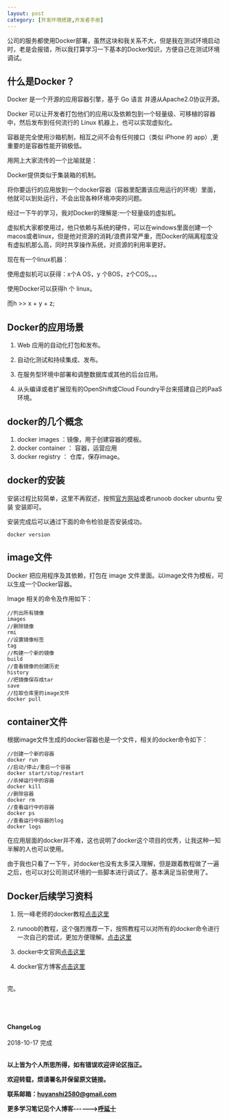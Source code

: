 ```yaml
---
layout: post
category: [开发环境搭建,开发者手册]
---
```


公司的服务都使用Docker部署，虽然这块和我关系不大，但是我在测试环境启动时，老是会报错，所以我打算学习一下基本的Docker知识，方便自己在测试环境调试。

## 什么是Docker？
Docker 是一个开源的应用容器引擎，基于 Go 语言 并遵从Apache2.0协议开源。

Docker 可以让开发者打包他们的应用以及依赖包到一个轻量级、可移植的容器中，然后发布到任何流行的 Linux 机器上，也可以实现虚拟化。

容器是完全使用沙箱机制，相互之间不会有任何接口（类似 iPhone 的 app）,更重要的是容器性能开销极低。

用网上大家流传的一个比喻就是：

Docker提供类似于集装箱的机制。

将你要运行的应用放到一个docker容器（容器里配置该应用运行的环境）里面，他就可以到处运行，不会出现各种环境冲突的问题。

经过一下午的学习，我对Docker的理解是:一个轻量级的虚拟机。

虚拟机大家都使用过，他只依赖与系统的硬件，可以在windows里面创建一个macos或者linux，但是他对资源的消耗/浪费非常严重，而Docker的隔离程度没有虚拟机那么高，同时共享操作系统，对资源的利用率更好。

现在有一个linux机器：

使用虚拟机可以获得：x个A OS，y 个BOS，z个COS。。。

使用Docker可以获得h 个 linux。

而h >> x + y + z;

## Docker的应用场景
1. Web 应用的自动化打包和发布。

2. 自动化测试和持续集成、发布。

3. 在服务型环境中部署和调整数据库或其他的后台应用。

4. 从头编译或者扩展现有的OpenShift或Cloud Foundry平台来搭建自己的PaaS环境。

## docker的几个概念

1. docker images ：镜像，用于创建容器的模板。
2. docker container ： 容器，运营应用
3. docker registry ： 仓库，保存image。

## docker的安装

安装过程比较简单，这里不再叙述，按照<a href="https://docs.docker.com/install/linux/docker-ce/ubuntu/">官方网站</a>或者<a hrf="http://www.runoob.com/docker/ubuntu-docker-install.html">runoob docker ubuntu 安装</a> 安装即可。

安装完成后可以通过下面的命令检验是否安装成功。
```
docker version
```

## image文件

Docker 把应用程序及其依赖，打包在 image 文件里面。以image文件为模板，可以生成一个Docker容器。

Image 相关的命令及作用如下：

```
//列出所有镜像
images
//删除镜像
rmi
//设置镜像标签
tag
//构建一个新的镜像
build
//查看镜像的创建历史
history
//把镜像保存成tar
save
//拉取仓库里的image文件
docker pull
```

## container文件

根据image文件生成的docker容器也是一个文件，相关的docker命令如下：
```
//创建一个新的容器
docker run
//启动/停止/重启一个容器
docker start/stop/restart
//杀掉运行中的容器
docker kill
//删除容器
docker rm
//查看运行中的容器
docker ps
//查看运行中容器的log
docker logs
```

在应用层面的docker并不难，这也说明了docker这个项目的优秀，让我这种一知半解的人也可以使用。

由于我也只看了一下午，对docker也没有太多深入理解，但是跟着教程做了一遍之后，也可以对公司测试环境的一些脚本进行调试了。基本满足当前使用了。

## Docker后续学习资料

1. 阮一峰老师的docker教程<a href="http://www.ruanyifeng.com/blog/2018/02/docker-tutorial.html">点击这里</a>

2. runoob的教程，这个强烈推荐一下，按照教程可以对所有的docker命令进行一次自己的尝试，更加方便理解。<a href="http://www.runoob.com/docker/docker-tutorial.html">点击这里</a>

3. docker中文官网<a href="https://www.docker-cn.com/">点击这里</a>

4. docker官方博客<a href="https://blog.docker.com/">点击这里</a>





<br>
完。

<br>
<br>
<br>
<br>
<h4>ChangeLog</h4>
2018-10-17 完成
<br>
<br>

**以上皆为个人所思所得，如有错误欢迎评论区指正。**

**欢迎转载，烦请署名并保留原文链接。**

**联系邮箱：huyanshi2580@gmail.com**

**更多学习笔记见个人博客------><a href="{{ site.baseurl }}/">呼延十</a>**
